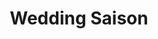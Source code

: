 ---
title: Wedding Saison
bjcp_cat: Saison (25 B)
brew_date: November 14, 2021
type: homebrew_recipe
short_description: 
page_url: /recipes/Wedding_Saison.html
---
